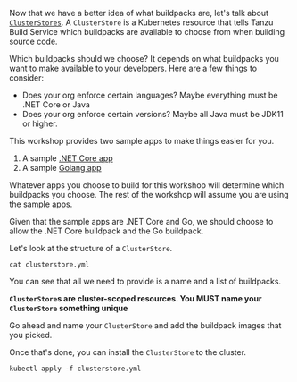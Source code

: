 Now that we have a better idea of what buildpacks are, let's talk about [`ClusterStores`](https://github.com/pivotal/kpack/blob/master/docs/store.md). A `ClusterStore` is a Kubernetes resource that tells Tanzu Build Service which buildpacks are available to choose from when building source code.

Which buildpacks should we choose? It depends on what buildpacks you want to make available to your developers. Here are a few things to consider:
* Does your org enforce certain languages? Maybe everything must be .NET Core or Java
* Does your org enforce certain versions? Maybe all Java must be JDK11 or higher.


This workshop provides two sample apps to make things easier for you.
1. A sample [.NET Core app](https://github.com/techgnosis/product-api)
1. A sample [Golang app](https://github.com/techgnosis/test-app)

Whatever apps you choose to build for this workshop will determine which buildpacks you choose. The rest of the workshop will assume you are using the sample apps.

Given that the sample apps are .NET Core and Go, we should choose to allow the .NET Core buildpack and the Go buildpack.

Let's look at the structure of a `ClusterStore`. 

```execute
cat clusterstore.yml
```

You can see that all we need to provide is a name and a list of buildpacks.

**`ClusterStore`s are cluster-scoped resources. You MUST name your `ClusterStore` something unique**

Go ahead and name your `ClusterStore` and add the buildpack images that you picked.


Once that's done, you can install the `ClusterStore` to the cluster.

```execute
kubectl apply -f clusterstore.yml
```

